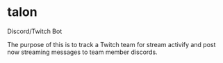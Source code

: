 # talon
Discord/Twitch Bot

The purpose of this is to track a Twitch team for stream activify and post now streaming messages to team member discords.
